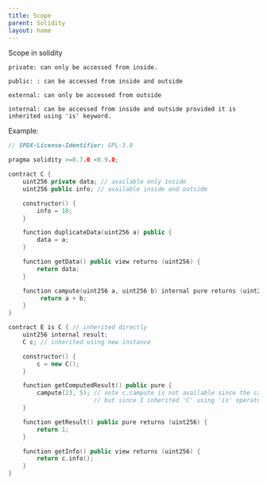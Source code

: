 ```yaml
---
title: Scope
parent: Solidity
layout: home
---
```


Scope in solidity

    private: can only be accessed from inside.

    public: : can be accessed from inside and outside

    external: can only be accessed from outside

    internal: can be accessed from inside and outside provided it is inherited using 'is' keyword.

Example: 
```c++
// SPDX-License-Identifier: GPL-3.0

pragma solidity >=0.7.0 <0.9.0;

contract C {
    uint256 private data; // available only inside
    uint256 public info; // available inside and outside

    constructor() {
        info = 10;
    }

    function duplicateData(uint256 a) public {
        data = a;
    }

    function getData() public view returns (uint256) {
        return data;
    }

    function campute(uint256 a, uint256 b) internal pure returns (uint256) { // available inside and ouside only if inherited using 'in' keyword
         return a + b;
    }
}

contract E is C { // inherited directly
    uint256 internal result;
    C c; // inherited using new instance

    constructor() {
        c = new C();
    }

    function getComputedResult() public pure {
        campute(23, 5); // note c.campute is not available since the campute function is 'internal'
                        // but since I inherited 'C' using 'is' operator we can access it directly
    }

    function getResult() public pure returns (uint256) {
        return 1;
    }

    function getInfo() public view returns (uint256) {
        return c.info();
    }
}
```